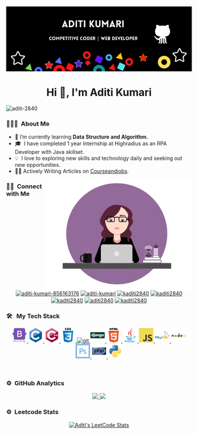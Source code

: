 <img align="center" src="https://raw.githubusercontent.com/Aditi-2840/Aditi-2840/main/Hi I'm Aditi.png"/></a>
<h1 align="center">Hi 👋, I'm Aditi Kumari</h1>

<p align="left"> <img src="https://komarev.com/ghpvc/?username=aditi-2840&label=Profile%20views&color=0e75b6&style=flat" alt="aditi-2840"/> </p>

### 👨🏻‍💻 &nbsp;About Me
- 🌱 I’m currently learning **Data Structure and Algorithm.**
- 🎓 &nbsp;I have completed 1 year Internship at Highradius as an RPA Developer with Java skillset.
- 💡 &nbsp;I love to exploring new skills and technology daily and seeking out new opportunities.
- 👨‍💻 Actively Writing Articles on <a href="https://courseandjobs.com/">Courseandjobs</a>.

<img alt="Competitive Coder" src="https://raw.githubusercontent.com/Aditi-2840/Aditi-2840/master/competitive_coder.gif" align="right"/>

### 🤝🏻 &nbsp;Connect with Me
<p align="center">
<a href="https://linkedin.com/in/aditi-kumari-856163176" target="blank"><img align="center" src="https://cdn.jsdelivr.net/npm/simple-icons@3.0.1/icons/linkedin.svg" alt="aditi-kumari-856163176" height="30" width="40" /></a>
<a href="https://stackoverflow.com/users/aditi-kumari" target="blank"><img align="center" src="https://cdn.jsdelivr.net/npm/simple-icons@3.0.1/icons/stackoverflow.svg" alt="aditi-kumari" height="30" width="40" /></a>
<a href="https://www.codechef.com/users/kaditi2840" target="blank"><img align="center" src="https://cdn.jsdelivr.net/npm/simple-icons@3.1.0/icons/codechef.svg" alt="kaditi2840" height="30" width="40" /></a>
<a href="https://www.hackerrank.com/kaditi2840" target="blank"><img align="center" src="https://cdn.jsdelivr.net/npm/simple-icons@3.0.1/icons/hackerrank.svg" alt="kaditi2840" height="30" width="40" /></a>
<a href="https://codeforces.com/profile/kaditi2840" target="blank"><img align="center" src="https://cdn.jsdelivr.net/npm/simple-icons@3.0.1/icons/codeforces.svg" alt="kaditi2840" height="30" width="40" /></a>
<a href="https://www.leetcode.com/aditi2840" target="blank"><img align="center" src="https://cdn.jsdelivr.net/npm/simple-icons@3.0.1/icons/leetcode.svg" alt="aditi2840" height="30" width="40" /></a>
<a href="https://auth.geeksforgeeks.org/user/kaditi2840" target="blank"><img align="center" src="https://cdn.jsdelivr.net/npm/simple-icons@3.0.1/icons/geeksforgeeks.svg" alt="kaditi2840" height="30" width="40" /></a><br>
</p>

### 🛠 &nbsp; My Tech Stack
<p align="center"> <a href="https://getbootstrap.com" target="_blank"> <img src="https://raw.githubusercontent.com/devicons/devicon/master/icons/bootstrap/bootstrap-plain-wordmark.svg" alt="bootstrap" width="40" height="40"/> </a> <a href="https://www.cprogramming.com/" target="_blank"> <img src="https://raw.githubusercontent.com/devicons/devicon/master/icons/c/c-original.svg" alt="c" width="40" height="40"/> </a> <a href="https://www.w3schools.com/cpp/" target="_blank"> <img src="https://raw.githubusercontent.com/devicons/devicon/master/icons/cplusplus/cplusplus-original.svg" alt="cplusplus" width="40" height="40"/> </a> <a href="https://www.w3schools.com/css/" target="_blank"> <img src="https://raw.githubusercontent.com/devicons/devicon/master/icons/css3/css3-original-wordmark.svg" alt="css3" width="40" height="40"/> </a>  <a href="https://git-scm.com/" target="_blank"> <img src="https://www.vectorlogo.zone/logos/git-scm/git-scm-icon.svg" alt="git" width="40" height="40"/> </a> <a href="https://www.djangoproject.com/" target="_blank"> <img src="https://raw.githubusercontent.com/devicons/devicon/master/icons/django/django-original.svg" alt="django" width="40" height="40"/> </a> <a href="https://www.w3.org/html/" target="_blank"> <img src="https://raw.githubusercontent.com/devicons/devicon/master/icons/html5/html5-original-wordmark.svg" alt="html5" width="40" height="40"/> </a> <a href="https://www.java.com" target="_blank"> <img src="https://raw.githubusercontent.com/devicons/devicon/master/icons/java/java-original.svg" alt="java" width="40" height="40"/> </a> <a href="https://developer.mozilla.org/en-US/docs/Web/JavaScript" target="_blank"> <img src="https://raw.githubusercontent.com/devicons/devicon/master/icons/javascript/javascript-original.svg" alt="javascript" width="40" height="40"/> </a> <a href="https://www.mysql.com/" target="_blank"> <img src="https://raw.githubusercontent.com/devicons/devicon/master/icons/mysql/mysql-original-wordmark.svg" alt="mysql" width="40" height="40"/> </a> <a href="https://nodejs.org" target="_blank"> <img src="https://raw.githubusercontent.com/devicons/devicon/master/icons/nodejs/nodejs-original-wordmark.svg" alt="nodejs" width="40" height="40"/> </a> <a href="https://www.photoshop.com/en" target="_blank"> <img src="https://raw.githubusercontent.com/devicons/devicon/master/icons/photoshop/photoshop-line.svg" alt="photoshop" width="40" height="40"/> </a> <a href="https://www.php.net" target="_blank"> <img src="https://raw.githubusercontent.com/devicons/devicon/master/icons/php/php-original.svg" alt="php" width="40" height="40"/> </a> <a href="https://www.python.org" target="_blank"> <img src="https://raw.githubusercontent.com/devicons/devicon/master/icons/python/python-original.svg" alt="python" width="40" height="40"/> </a> </p>
<br>

### ⚙️ &nbsp;GitHub Analytics

<p align="center">
<p align="center">
<a href="https://github.com/jigyashu-suraj">
  <img height="180em" src="https://github-readme-stats-eight-theta.vercel.app/api?username=jigyashu-suraj&show_icons=true&theme=algolia&include_all_commits=true&count_private=true"/>
  <img height="180em" src="https://github-readme-stats-eight-theta.vercel.app/api/top-langs/?username=Aditi-2840&layout=compact&langs_count=8&theme=algolia"/>
</a>
</p>
<h3> ⚙️&nbsp; Leetcode Stats</h3>
<p align="center">
<a href="https://leetcode.com/kaditi2840/" target="_blank">
<img title="Aditi's LeetCode Stats" alt="Aditi's LeetCode Stats" src="https://leetcard.jacoblin.cool/kaditi2840?theme=light&font=IM%20Fell%20Double%20Pica%20SC" />
</a>
</p>
